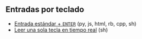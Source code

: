 ## Entradas por teclado

- [Entrada estándar + `ENTER`](https://github.com/mondeja/fullstack/tree/master/backend/src/002-stdin/enter) (py, js, html, rb, cpp, sh)
- [Leer una sola tecla en tiempo real](https://github.com/mondeja/fullstack/tree/master/backend/src/002-stdin/key) (sh)